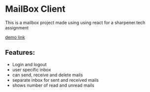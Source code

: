 # MailBox Client 
This is a mailbox project made using using react for a sharpener.tech assignment

[demo link](https://mailbox-sharpener.vercel.app/)

## Features:
- Login and logout
- user specific inbox
- can send, receive and delete mails
- separate inbox for sent and received mails
- shows number of read and unread mails


